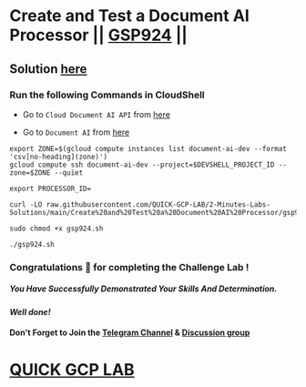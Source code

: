 # Create and Test a Document AI Processor || [GSP924](https://www.cloudskillsboost.google/focuses/21028?parent=catalog) ||

## Solution [here]()

### Run the following Commands in CloudShell

* Go to `Cloud Document AI API` from [here](https://console.cloud.google.com/marketplace/product/google/documentai.googleapis.com)

* Go to `Document AI` from [here](https://console.cloud.google.com/ai/document-ai?)

```
export ZONE=$(gcloud compute instances list document-ai-dev --format 'csv[no-heading](zone)')
gcloud compute ssh document-ai-dev --project=$DEVSHELL_PROJECT_ID --zone=$ZONE --quiet
```
```
export PROCESSOR_ID=
```

```
curl -LO raw.githubusercontent.com/QUICK-GCP-LAB/2-Minutes-Labs-Solutions/main/Create%20and%20Test%20a%20Document%20AI%20Processor/gsp924.sh

sudo chmod +x gsp924.sh

./gsp924.sh
```

### Congratulations 🎉 for completing the Challenge Lab !

##### *You Have Successfully Demonstrated Your Skills And Determination.*

#### *Well done!*

#### Don't Forget to Join the [Telegram Channel](https://t.me/QuickGcpLab) & [Discussion group](https://t.me/QuickGcpLabChats)

# [QUICK GCP LAB](https://www.youtube.com/@quickgcplab)